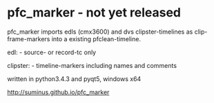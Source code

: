# pfc_marker - not yet released 

pfc_marker imports edls (cmx3600) and dvs clipster-timelines as clip-frame-markers into a existing pfclean-timeline.

edl:      - source- or record-tc only

clipster: - timeline-markers including names and comments

written in python3.4.3 and pyqt5, windows x64

http://suminus.github.io/pfc_marker
